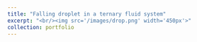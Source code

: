 ```yaml
---
title: "Falling droplet in a ternary fluid system"
excerpt: "<br/><img src='/images/drop.png' width='450px'>"
collection: portfolio
---
```


